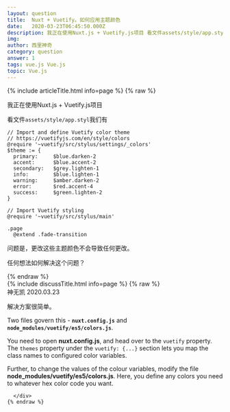 ```yaml
---
layout: question
title:  Nuxt + Vuetify。如何应用主题颜色
date:   2020-03-23T06:45:50.000Z
description: 我正在使用Nuxt.js + Vuetify.js项目 看文件assets/style/app.styl我们有// Import and defi...
img: 
author: 西里神奇
category: question
answer: 1
tags: vue.js Vue.js
topic: Vue.js
---
```

<div class="article-root">
  <div class="article">
    {% include articleTitle.html info=page %}
    {% raw %}
    <div class="article-content"><p><font style="vertical-align: inherit;"><font style="vertical-align: inherit;">我正在使用Nuxt.js + Vuetify.js项目 </font></font></p>

<p><font style="vertical-align: inherit;"><font style="vertical-align: inherit;">看文件</font></font><code>assets/style/app.styl</code><font style="vertical-align: inherit;"><font style="vertical-align: inherit;">我们有</font></font></p>

<pre><code>// Import and define Vuetify color theme<font></font>
// https://vuetifyjs.com/en/style/colors<font></font>
@require '~vuetify/src/stylus/settings/_colors'<font></font>
$theme := {<font></font>
  primary:     $blue.darken-2<font></font>
  accent:      $blue.accent-2<font></font>
  secondary:   $grey.lighten-1<font></font>
  info:        $blue.lighten-1<font></font>
  warning:     $amber.darken-2<font></font>
  error:       $red.accent-4<font></font>
  success:     $green.lighten-2<font></font>
}<font></font>
<font></font>
// Import Vuetify styling<font></font>
@require '~vuetify/src/stylus/main'<font></font>
<font></font>
.page<font></font>
  @extend .fade-transition<font></font>
</code></pre>

<p><font style="vertical-align: inherit;"><font style="vertical-align: inherit;">问题是，更改这些主题颜色不会导致任何更改。</font></font></p>

<p><font style="vertical-align: inherit;"><font style="vertical-align: inherit;">任何想法如何解决这个问题？</font></font></p></div>
    {% endraw %}
  </div>

  <div class="discuss-wrapper">
    {% include discussTitle.html info=page %}
    {% raw %}
    <div class="discuss-item">
        <div class="discuss-parent">
          <div class="discuss-meta">
            <span class="discuss-user">神无凯</span>
            <span class="discuss-time">2020.03.23</span>
          </div>
          <div class="discuss-comment"><p><font style="vertical-align: inherit;"><font style="vertical-align: inherit;">解决方案很简单。</font></font></p>

<p>Two files govern this - <strong><code>nuxt.config.js</code></strong> and <strong><code>node_modules/vuetify/es5/colors.js</code></strong>.</p>

<p>You need to open <strong>nuxt.config.js</strong>, and head over to the <code>vuetify</code> property. The <code>themes</code> property under the <code>vuetify: {...}</code> section lets you map the class names to configured color variables.</p>

<p>Further, to change the values of the colour variables, modify the file <strong>node_modules/vuetify/es5/colors.js</strong>. Here, you define any colors you need to whatever hex color code you want.</p></div>
        </div>
        
      </div>
    {% endraw %}
  </div>
<div>
